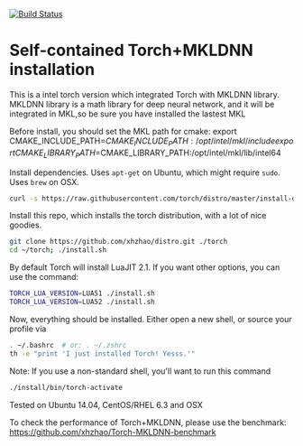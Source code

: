 [![Build Status](https://travis-ci.org/torch/distro.svg?branch=master)](https://travis-ci.org/torch/distro)

Self-contained Torch+MKLDNN installation
============
This is a intel torch version which integrated Torch with MKLDNN library.
MKLDNN library is a math library for deep neural network, and it will be integrated in MKL,so be sure you have installed the lastest MKL

Before install, you should set the MKL path for cmake:
export CMAKE_INCLUDE_PATH=$CMAKE_INCLUDE_PATH:/opt/intel/mkl/include
export CMAKE_LIBRARY_PATH=$CMAKE_LIBRARY_PATH:/opt/intel/mkl/lib/intel64

Install dependencies. Uses `apt-get` on Ubuntu, which might require `sudo`. Uses `brew` on OSX.
```sh
curl -s https://raw.githubusercontent.com/torch/distro/master/install-deps | bash
```

Install this repo, which installs the torch distribution, with a lot of nice goodies.
```sh
git clone https://github.com/xhzhao/distro.git ./torch
cd ~/torch; ./install.sh
```

By default Torch will install LuaJIT 2.1. If you want other options, you can use the command:
```sh
TORCH_LUA_VERSION=LUA51 ./install.sh
TORCH_LUA_VERSION=LUA52 ./install.sh
```

Now, everything should be installed. Either open a new shell, or source your profile via
```sh
. ~/.bashrc  # or: . ~/.zshrc
th -e "print 'I just installed Torch! Yesss.'"
```

Note: If you use a non-standard shell, you'll want to run this command
```sh
./install/bin/torch-activate
```

Tested on Ubuntu 14.04, CentOS/RHEL 6.3 and OSX

To check the performance of Torch+MKLDNN, please use the benchmark:
https://github.com/xhzhao/Torch-MKLDNN-benchmark
